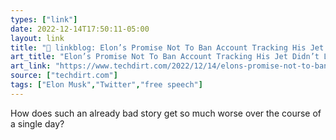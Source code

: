 ```yaml
---
types: ["link"]
date: 2022-12-14T17:50:11-05:00
layout: link
title: "🔗 linkblog: Elon’s Promise Not To Ban Account Tracking His Jet Didn’t Last Very Long At All; Also Bans Guy’s Personal Account | Techdirt'"
art_title: "Elon’s Promise Not To Ban Account Tracking His Jet Didn’t Last Very Long At All; Also Bans Guy’s Personal Account | Techdirt"
art_link: "https://www.techdirt.com/2022/12/14/elons-promise-not-to-ban-account-tracking-his-jet-didnt-last-very-long-at-all-also-bans-guys-personal-account/"
source: ["techdirt.com"]
tags: ["Elon Musk","Twitter","free speech"]
---
```

How does such an already bad story get so much worse over the course of a single day?  
 

